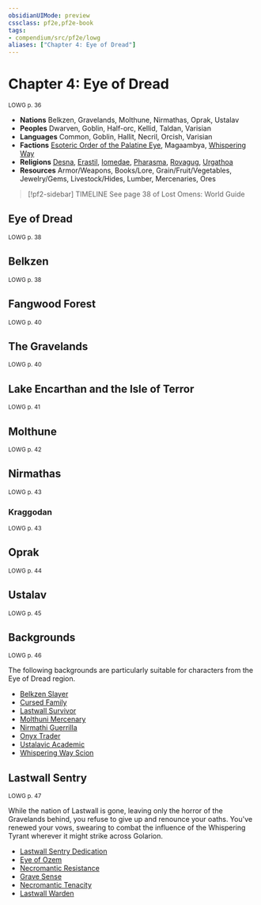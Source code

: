 ```yaml
---
obsidianUIMode: preview
cssclass: pf2e,pf2e-book
tags:
- compendium/src/pf2e/lowg
aliases: ["Chapter 4: Eye of Dread"]
---
```

# Chapter 4: Eye of Dread
<sup>LOWG p. 36</sup>

- **Nations** Belkzen, Gravelands, Molthune, Nirmathas, Oprak, Ustalav
- **Peoples** Dwarven, Goblin, Half-orc, Kellid, Taldan, Varisian
- **Languages** Common, Goblin, Hallit, Necril, Orcish, Varisian
- **Factions** [Esoteric Order of the Palatine Eye](../../Compendium/setting/deities/esoteric-order-of-the-palatine-eye-logm.md), Magaambya, [Whispering Way](../../Compendium/setting/deities/whispering-way.md)
- **Religions** [Desna](../../Compendium/setting/deities/desna.md), [Erastil](../../Compendium/setting/deities/erastil.md), [Iomedae](../../Compendium/setting/deities/iomedae.md), [Pharasma](../../Compendium/setting/deities/pharasma.md), [Rovagug](../../Compendium/setting/deities/rovagug.md), [Urgathoa](../../Compendium/setting/deities/urgathoa.md)
- **Resources** Armor/Weapons, Books/Lore, Grain/Fruit/Vegetables, Jewelry/Gems, Livestock/Hides, Lumber, Mercenaries, Ores

> [!pf2-sidebar] TIMELINE
> See page 38 of Lost Omens: World Guide

## Eye of Dread
<sup>LOWG p. 38</sup>

## Belkzen
<sup>LOWG p. 38</sup>

## Fangwood Forest
<sup>LOWG p. 40</sup>

## The Gravelands
<sup>LOWG p. 40</sup>

## Lake Encarthan and the Isle of Terror
<sup>LOWG p. 41</sup>

## Molthune
<sup>LOWG p. 42</sup>

## Nirmathas
<sup>LOWG p. 43</sup>

### Kraggodan
<sup>LOWG p. 43</sup>

## Oprak
<sup>LOWG p. 44</sup>

## Ustalav
<sup>LOWG p. 45</sup>

## Backgrounds
<sup>LOWG p. 46</sup>

The following backgrounds are particularly suitable for characters from the Eye of Dread region.

- [Belkzen Slayer](../../Compendium/character/backgrounds/belkzen-slayer-lowg.md)
- [Cursed Family](../../Compendium/character/backgrounds/cursed-family-lowg.md)
- [Lastwall Survivor](../../Compendium/character/backgrounds/lastwall-survivor-lowg.md)
- [Molthuni Mercenary](../../Compendium/character/backgrounds/molthuni-mercenary-lowg.md)
- [Nirmathi Guerrilla](../../Compendium/character/backgrounds/nirmathi-guerrilla-lowg.md)
- [Onyx Trader](../../Compendium/character/backgrounds/onyx-trader-lowg.md)
- [Ustalavic Academic](../../Compendium/character/backgrounds/ustalavic-academic-lowg.md)
- [Whispering Way Scion](../../Compendium/character/backgrounds/whispering-way-scion-lowg.md)

## Lastwall Sentry
<sup>LOWG p. 47</sup>

While the nation of Lastwall is gone, leaving only the horror of the Gravelands behind, you refuse to give up and renounce your oaths. You've renewed your vows, swearing to combat the influence of the Whispering Tyrant wherever it might strike across Golarion.

- [Lastwall Sentry Dedication](../../Compendium/feats/lastwall-sentry-dedication-lowg.md)
- [Eye of Ozem](../../Compendium/feats/eye-of-ozem-lowg.md)
- [Necromantic Resistance](../../Compendium/feats/necromantic-resistance-lowg.md)
- [Grave Sense](../../Compendium/feats/grave-sense-lowg.md)
- [Necromantic Tenacity](../../Compendium/feats/necromantic-tenacity-lowg.md)
- [Lastwall Warden](../../Compendium/feats/lastwall-warden-lowg.md)
